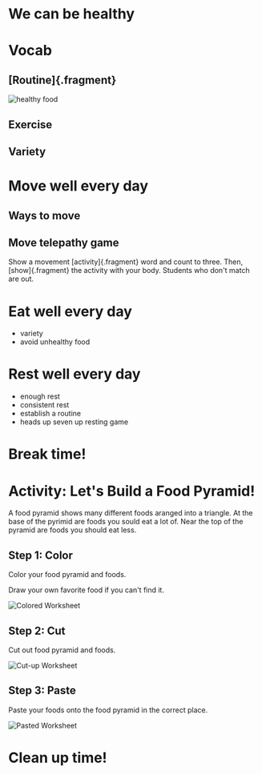 # We can be healthy

# Vocab

## [Routine]{.fragment}

![healthy food](https://www.morelandobgyn.com/hs-fs/hubfs/Imported_Blog_Media/GettyImages-854725402-1.jpg?width=400&name=GettyImages-854725402-1.jpg)

## Exercise

## Variety

# Move well every day

## Ways to move

## Move telepathy game

Show a movement [activity]{.fragment} word and count to three. Then, [show]{.fragment} the activity with your body. Students who don't match are out.

# Eat well every day

- variety
- avoid unhealthy food

# Rest well every day

- enough rest
- consistent rest
- establish a routine
- heads up seven up resting game

# Break time!

# Activity: Let's Build a Food Pyramid!

A food pyramid shows many different foods aranged into a triangle. 
At the base of the pyrimid are foods you sould eat a lot of. 
Near the top of the pyramid are foods you should eat less.

## Step 1: Color

Color your food pyramid and foods.

Draw your own favorite food if you can't find it.

![Colored Worksheet]()

## Step 2: Cut

Cut out food pyramid and foods.

![Cut-up Worksheet]()

## Step 3: Paste

Paste your foods onto the food pyramid in the correct place.

![Pasted Worksheet]()

# Clean up time!

